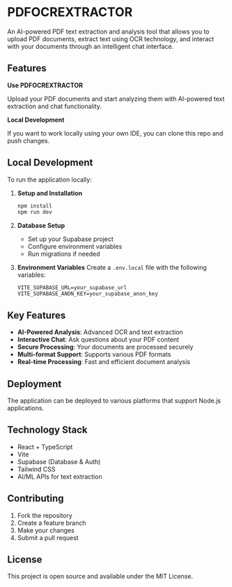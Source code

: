 # PDFOCREXTRACTOR

An AI-powered PDF text extraction and analysis tool that allows you to upload PDF documents, extract text using OCR technology, and interact with your documents through an intelligent chat interface.

## Features

**Use PDFOCREXTRACTOR**

Upload your PDF documents and start analyzing them with AI-powered text extraction and chat functionality.

**Local Development**

If you want to work locally using your own IDE, you can clone this repo and push changes.

## Local Development

To run the application locally:

1. **Setup and Installation**
   ```bash
   npm install
   npm run dev
   ```

2. **Database Setup**
   - Set up your Supabase project
   - Configure environment variables
   - Run migrations if needed

3. **Environment Variables**
   Create a `.env.local` file with the following variables:
   ```
   VITE_SUPABASE_URL=your_supabase_url
   VITE_SUPABASE_ANON_KEY=your_supabase_anon_key
   ```

## Key Features

- **AI-Powered Analysis**: Advanced OCR and text extraction
- **Interactive Chat**: Ask questions about your PDF content
- **Secure Processing**: Your documents are processed securely
- **Multi-format Support**: Supports various PDF formats
- **Real-time Processing**: Fast and efficient document analysis

## Deployment

The application can be deployed to various platforms that support Node.js applications.

## Technology Stack

- React + TypeScript
- Vite
- Supabase (Database & Auth)
- Tailwind CSS
- AI/ML APIs for text extraction

## Contributing

1. Fork the repository
2. Create a feature branch
3. Make your changes
4. Submit a pull request

## License

This project is open source and available under the MIT License.
